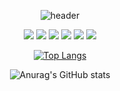 <div align="center">

![header](https://capsule-render.vercel.app/api?type=wave&color=red&height=200&text=Merry!Christmas!&strokeWidth=0)
</div>
<div align="center">
  
<img src="https://img.shields.io/badge/java-FF0000?style=flat-square&logo=Java&logoColor=FFFFFF"/> <img src="https://img.shields.io/badge/python-000000?style=flat-square&logo=python&logoColor=FFFFFF"/>
<img src="https://img.shields.io/badge/css3-FF0000?style=flat-square&logo=css3&logoColor=FFFFFF"/>
<img src="https://img.shields.io/badge/c-FF0000?style=flat-square&logo=c&logoColor=FFFFFF"/>
<img src="https://img.shields.io/badge/javascript-FF0000?style=flat-square&logo=javascript&logoColor=FFFFFF"/>
<img src="https://img.shields.io/badge/HTML5-FF0000?style=flat-square&logo=HTML5&logoColor=FFFFFF"/>
</div>
<div align="center">
  
[![Top Langs](https://github-readme-stats.vercel.app/api/top-langs/?username=biyakim&theme=dark&color=FF0000)](https://github.com/biyakim/github-readme-stats)

![Anurag's GitHub stats](https://github-readme-stats.vercel.app/api?username=biyakim&show_icons=true&theme=red)
</div>

